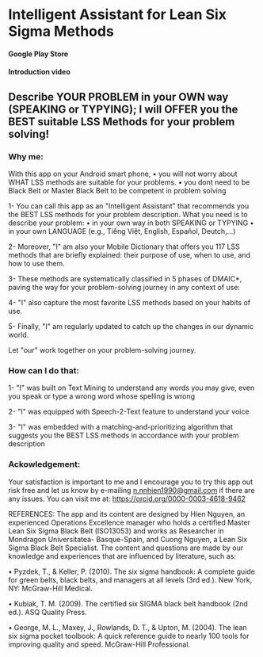 # Intelligent Assistant for Lean Six Sigma Methods
#### Google Play Store
#### Introduction video

## Describe YOUR PROBLEM in your OWN way (SPEAKING or TYPYING); I will OFFER you the BEST suitable LSS Methods for your problem solving!

### Why me:
With this app on your Android smart phone, 
	• you will not worry about WHAT LSS methods are suitable for your problems. 
	• you dont need to be Black Belt or Master Black Belt to be competent in problem solving

1- You can call this app as an "Intelligent Assistant" that recommends you the BEST LSS methods for your problem description. What you need is to describe your problem:
	• in your own way in both SPEAKING or TYPYING
	• in your own LANGUAGE (e.g., Tiếng Việt, English, Español, Deutch,…)
 
2- Moreover, "I" am also your Mobile Dictionary that offers you 117 LSS methods that are briefly explained: their purpose of use, when to use, and how to use them. 

3- These methods are systematically classified in 5 phases of DMAIC*,  paving the way for your problem-solving journey in any context of use: 

4- "I" also capture the most favorite LSS methods based on your habits of use. 

5- Finally, "I" am regularly updated to catch up the changes in our dynamic world.

Let "our" work together on your problem-solving journey.

### How can I do that:
1- "I" was built on Text Mining to understand any words you may give, even you speak or type a wrong word whose spelling is wrong

2- "I" was equipped with Speech-2-Text feature to understand your voice

3- "I" was embedded with a matching-and-prioritizing algorithm that suggests you the BEST LSS methods in accordance with your problem description 

### Ackowledgement:  

Your satisfaction is important to me and I encourage you to try this app out risk free and let us know by e-mailing n.nnhien1990@gmail.com if there are any issues. 
You can visit me at:  https://orcid.org/0000-0003-4618-9462

REFERENCES:
The app and its content are designed by Hien Nguyen, an experienced Operations Excellence manager who holds a certified Master Lean Six Sigma Black Belt (ISO13053) and works as Researcher in Mondragon Universitatea- Basque-Spain, and Cuong Nguyen, a Lean Six Sigma Black Belt Specialist. The content and questions are made by our knowledge and experiences that are influenced by literature, such as:

• Pyzdek, T., & Keller, P. (2010). The six sigma handbook: A complete guide for green belts, black belts, and managers at all levels (3rd ed.). New York, NY: McGraw-Hill Medical.

• Kubiak, T. M. (2009). The certified six SIGMA black belt handbook (2nd ed.). ASQ Quality Press.

• George, M. L., Maxey, J., Rowlands, D. T., & Upton, M. (2004). The lean six sigma pocket toolbook: A quick reference guide to nearly 100 tools for improving quality and speed. McGraw-Hill Professional.


